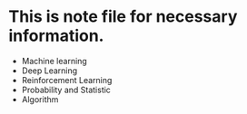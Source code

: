 # This is note file for necessary information.
- Machine learning
- Deep Learning
- Reinforcement Learning
- Probability and Statistic
- Algorithm

